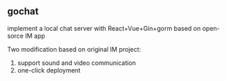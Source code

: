 ## gochat
implement a local chat server with React+Vue+Gin+gorm based on open-sorce IM app

Two modification based on original IM project:
1. support sound and video communication
2. one-click deployment
